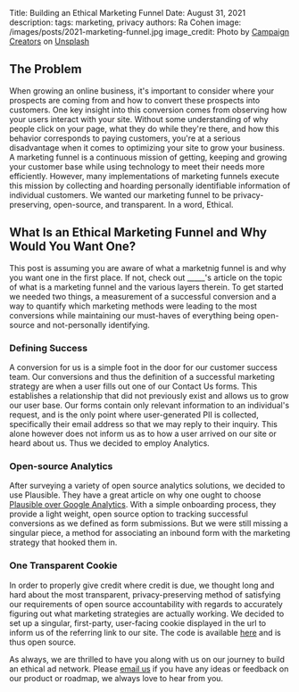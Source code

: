 Title: Building an Ethical Marketing Funnel
Date: August 31, 2021
description:
tags: marketing, privacy
authors: Ra Cohen
image: /images/posts/2021-marketing-funnel.jpg
image_credit: <span>Photo by <a href="https://unsplash.com/@campaign_creators?utm_source=unsplash&utm_medium=referral&utm_content=creditCopyText">Campaign Creators</a> on <a href="https://unsplash.com/s/photos/funnel?utm_source=unsplash&utm_medium=referral&utm_content=creditCopyText">Unsplash</a></span>


## The Problem

When growing an online business, it's important to consider where your prospects are coming from and how to convert these prospects into customers. One key insight into this conversion comes from observing how your users interact with your site. Without some understanding of why people click on your page, what they do while they're there, and how this behavior corresponds to paying customers, you're at a serious disadvantage when it comes to optimizing your site to grow your business. A marketing funnel is a continuous mission of getting, keeping and growing your customer base while using technology to meet their needs more efficiently. However, many implementations of marketing funnels execute this mission by collecting and hoarding personally identifiable information of individual customers. We wanted our marketing funnel to be privacy-preserving, open-source, and transparent. In a word, Ethical.


## What Is an Ethical Marketing Funnel and Why Would You Want One?

This post is assuming you are aware of what a marketnig funnel is and why you want one in the first place. If not, check out _____'s article on the topic of what is a marketing funnel and the various layers therein. To get started we needed two things,  a measurement of a successful conversion and a way to quantify which marketing methods were leading to the most conversions while maintaining our must-haves of everything being open-source and not-personally identifying.


### Defining Success

A conversion for us is a simple foot in the door for our customer success team.
Our conversions and thus the definition of a successful marketing strategy are when a user fills out one of our Contact Us forms. This establishes a relationship that did not previously exist and allows us to grow our user base. Our forms contain only relevant information to an individual's request, and is the only point where user-generated PII is collected, specifically their email address so that we may reply to their inquiry. This alone however does not inform us as to how a user arrived on our site or heard about us. Thus we decided to employ Analytics.


### Open-source Analytics

After surveying a variety of open source analytics solutions, we decided to use Plausible. They have a great article on why one ought to choose [Plausible over Google Analytics](https://plausible.io/vs-google-analytics). With a simple onboarding process, they provide a light weight, open source option to tracking successful conversions as we defined as form submissions. But we were still missing a singular piece, a method for associating an inbound form with the marketing strategy that hooked them in.


### One Transparent Cookie

In order to properly give credit where credit is due, we thought long and hard about the most transparent, privacy-preserving method of satisfying our requirements of open source accountability with regards to accurately figuring out what marketing strategies are actually working. We decided to set up a singular, first-party, user-facing cookie displayed in the url to inform us of the referring link to our site. The code is available [here](https://github.com/readthedocs/ethicalads.io/blob/main/static-src/marketing.js) and is thus open source.


As always, we are thrilled to have you along with us on our journey to build an ethical ad network.
Please [email us](mailto:ads@ethicalads.io) if you have any ideas or feedback on our product or roadmap,
we always love to hear from you.
